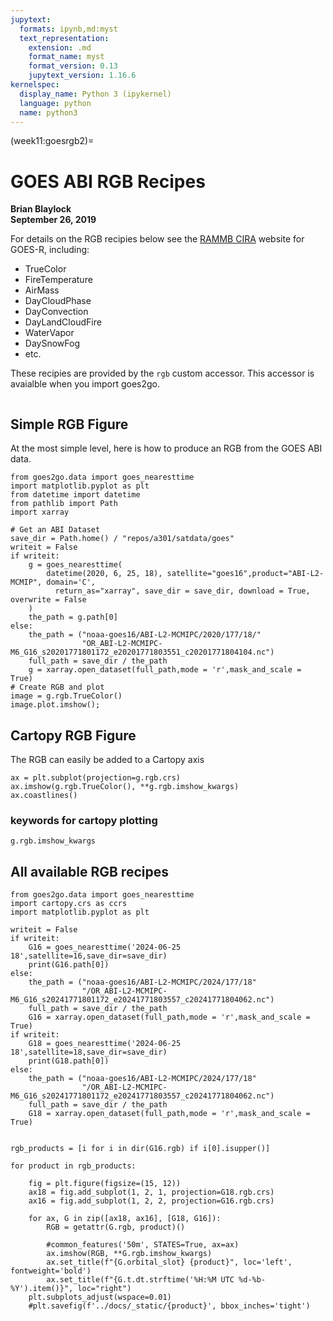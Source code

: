 ```yaml
---
jupytext:
  formats: ipynb,md:myst
  text_representation:
    extension: .md
    format_name: myst
    format_version: 0.13
    jupytext_version: 1.16.6
kernelspec:
  display_name: Python 3 (ipykernel)
  language: python
  name: python3
---
```


(week11:goesrgb2)=
# GOES ABI RGB Recipes

**Brian Blaylock**  
**September 26, 2019**


For details on the RGB recipies below see  the [RAMMB CIRA](http://rammb.cira.colostate.edu/training/visit/quick_guides/) website
for GOES-R, including:

- TrueColor
- FireTemperature
- AirMass
- DayCloudPhase
- DayConvection
- DayLandCloudFire
- WaterVapor
- DaySnowFog
- etc.

These recipies are provided by the `rgb` custom accessor. This accessor is avaialble when you import goes2go.

```{code-cell} ipython3

```

## Simple RGB Figure
At the most simple level, here is how to produce an RGB from the GOES ABI data.

```{code-cell} ipython3
from goes2go.data import goes_nearesttime
import matplotlib.pyplot as plt 
from datetime import datetime
from pathlib import Path
import xarray
```

```{code-cell} ipython3
# Get an ABI Dataset
save_dir = Path.home() / "repos/a301/satdata/goes" 
writeit = False
if writeit:
    g = goes_nearesttime(
        datetime(2020, 6, 25, 18), satellite="goes16",product="ABI-L2-MCMIP", domain='C', 
          return_as="xarray", save_dir = save_dir, download = True, overwrite = False
    )
    the_path = g.path[0]
else:
    the_path = ("noaa-goes16/ABI-L2-MCMIPC/2020/177/18/"
                "OR_ABI-L2-MCMIPC-M6_G16_s20201771801172_e20201771803551_c20201771804104.nc")
    full_path = save_dir / the_path
    g = xarray.open_dataset(full_path,mode = 'r',mask_and_scale = True)
# Create RGB and plot
image = g.rgb.TrueColor()
image.plot.imshow();
```

## Cartopy RGB Figure
The RGB can easily be added to a Cartopy axis

```{code-cell} ipython3
ax = plt.subplot(projection=g.rgb.crs)
ax.imshow(g.rgb.TrueColor(), **g.rgb.imshow_kwargs)
ax.coastlines()
```

### keywords for cartopy plotting

```{code-cell} ipython3
g.rgb.imshow_kwargs
```

## All available RGB recipes

```{code-cell} ipython3
from goes2go.data import goes_nearesttime
import cartopy.crs as ccrs
import matplotlib.pyplot as plt
```

```{code-cell} ipython3
writeit = False
if writeit:
    G16 = goes_nearesttime('2024-06-25 18',satellite=16,save_dir=save_dir)
    print(G16.path[0])
else:
    the_path = ("noaa-goes16/ABI-L2-MCMIPC/2024/177/18"
                "/OR_ABI-L2-MCMIPC-M6_G16_s20241771801172_e20241771803557_c20241771804062.nc")
    full_path = save_dir / the_path
    G16 = xarray.open_dataset(full_path,mode = 'r',mask_and_scale = True)
if writeit:
    G18 = goes_nearesttime('2024-06-25 18',satellite=18,save_dir=save_dir)
    print(G18.path[0])
else:
    the_path = ("noaa-goes16/ABI-L2-MCMIPC/2024/177/18"
                "/OR_ABI-L2-MCMIPC-M6_G16_s20241771801172_e20241771803557_c20241771804062.nc")
    full_path = save_dir / the_path
    G18 = xarray.open_dataset(full_path,mode = 'r',mask_and_scale = True)
```

```{code-cell} ipython3

```

```{code-cell} ipython3
rgb_products = [i for i in dir(G16.rgb) if i[0].isupper()]

for product in rgb_products:

    fig = plt.figure(figsize=(15, 12))
    ax18 = fig.add_subplot(1, 2, 1, projection=G18.rgb.crs)
    ax16 = fig.add_subplot(1, 2, 2, projection=G16.rgb.crs)

    for ax, G in zip([ax18, ax16], [G18, G16]):
        RGB = getattr(G.rgb, product)()

        #common_features('50m', STATES=True, ax=ax)
        ax.imshow(RGB, **G.rgb.imshow_kwargs)
        ax.set_title(f"{G.orbital_slot} {product}", loc='left', fontweight='bold')
        ax.set_title(f"{G.t.dt.strftime('%H:%M UTC %d-%b-%Y').item()}", loc="right")
    plt.subplots_adjust(wspace=0.01)
    #plt.savefig(f'../docs/_static/{product}', bbox_inches='tight')
```

```{code-cell} ipython3

```
